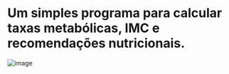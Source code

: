 # Um simples programa para calcular taxas metabólicas, IMC e recomendações nutricionais.

![image](https://github.com/devhenrique22/FitnessGoalsToolkit/assets/14983121/d37ec23f-aeaf-4960-806e-3c89a7c82ac1)
